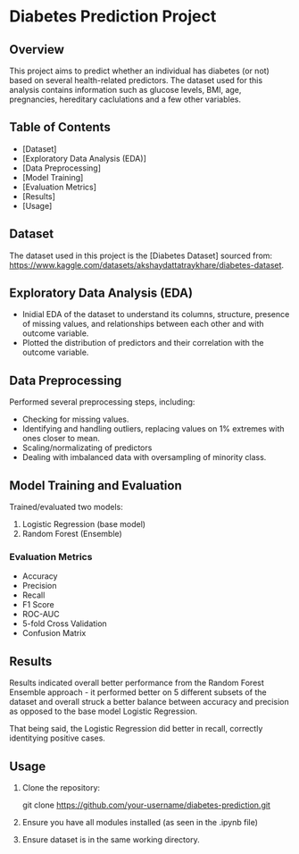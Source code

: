 # Diabetes Prediction Project

## Overview

This project aims to predict whether an individual has diabetes (or not) based on several health-related predictors. The dataset used for this analysis contains information such as glucose levels, BMI, age, pregnancies, hereditary caclulations
and a few other variables.

## Table of Contents

- [Dataset]
- [Exploratory Data Analysis (EDA)]
- [Data Preprocessing]
- [Model Training]
- [Evaluation Metrics]
- [Results]
- [Usage]

## Dataset

The dataset used in this project is the [Diabetes Dataset] sourced from: https://www.kaggle.com/datasets/akshaydattatraykhare/diabetes-dataset.

## Exploratory Data Analysis (EDA)

- Inidial EDA of the dataset to understand its columns, structure, presence of missing values, and relationships between each other and with outcome variable.
- Plotted the distribution of predictors and their correlation with the outcome variable.

## Data Preprocessing

Performed several preprocessing steps, including:

- Checking for missing values.
- Identifying and handling outliers, replacing values on 1% extremes with ones closer to mean.
- Scaling/normalizating of predictors
- Dealing with imbalanced data with oversampling of minority class.

## Model Training and Evaluation

Trained/evaluated two models:

1. Logistic Regression (base model)
2. Random Forest (Ensemble)

### Evaluation Metrics

- Accuracy
- Precision
- Recall
- F1 Score
- ROC-AUC
- 5-fold Cross Validation
- Confusion Matrix


## Results

Results indicated overall better performance from the Random Forest Ensemble approach - it performed better on 5 different subsets of the dataset and overall struck a better balance between accuracy and precision as opposed to 
the base model Logistic Regression. 

That being said, the Logistic Regression did better in recall, correctly identitying positive cases.

## Usage

1. Clone the repository:

   git clone https://github.com/your-username/diabetes-prediction.git

2. Ensure you have all modules installed (as seen in the .ipynb file)

3. Ensure dataset is in the same working directory.
